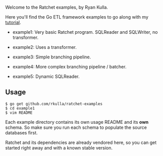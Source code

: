 Welcome to the Ratchet examples, by Ryan Kulla. 

Here you'll find the Go ETL framework examples to go along with my [tutorial](https://rkulla.blogspot.com/2016/01/data-pipeline-and-etl-tasks-in-go-using.html).

* example1: Very basic Ratchet program. SQLReader and SQLWriter, no transformer.

* example2: Uses a transformer.

* example3: Simple branching pipeline.

* example4: More complex branching pipeline / batcher.

* example5: Dynamic SQLReader.

## Usage

    $ go get github.com/rkulla/ratchet-examples
    $ cd example1
    $ vim README  
   
Each example directory contains its own usage README and its **own** schema. 
So make sure you run each schema to populate the source databases first.

Ratchet and its dependencies are already vendored here, so you can get started
right away and with a known stable version.
